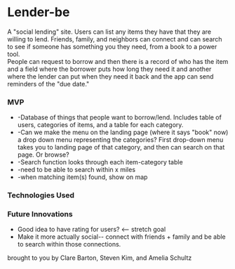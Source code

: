 <h1>Lender-be</h1>

A "social lending" site. Users can list any items they have that they are willing to lend. Friends, family, and neighbors can connect and  can search to see if someone has something you they need, from a book to a power tool. 
<br>
People can request to borrow and then there is a record of who has the item and a field where the borrower puts how long they need it and another where the lender can put when they need it back and the app can send reminders of the "due date." 
<br>

<h3>MVP</h3>
<ul>
<li>-Database of things that people want to borrow/lend. Includes table of users, categories of items, and a table for each category.</li>
<li>-Can we make the menu on the landing page (where it says "book" now) a drop down menu representing the categories? First drop-down menu takes you to landing page of that category, and then can search on that page. Or browse?</li>
<li>-Search function looks through each item-category table </li>
<li>-need to be able to search within x miles</li>
<li>-when matching item(s) found, show on map</li>
</ul>

<h3>Technologies Used</h3>

<h3>Future Innovations</h3>
<ul>
  <li>Good idea to have rating for users? <-- stretch goal</li>
  <li>Make it more actually social-- connect with friends + family and be able to search within those connections. </li>
</ul>

brought to you by Clare Barton, Steven Kim, and Amelia Schultz
